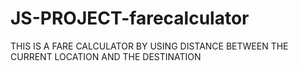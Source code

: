 # JS-PROJECT-farecalculator

THIS IS A FARE CALCULATOR BY USING DISTANCE BETWEEN THE CURRENT LOCATION AND THE DESTINATION
